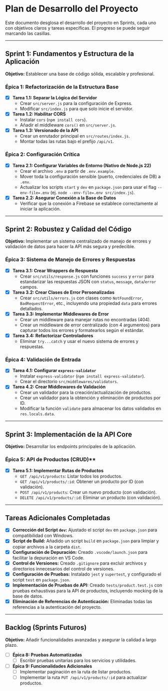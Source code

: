 # Plan de Desarrollo del Proyecto

Este documento desglosa el desarrollo del proyecto en Sprints, cada uno con objetivos claros y tareas específicas. El progreso se puede seguir marcando las casillas.

---

## Sprint 1: Fundamentos y Estructura de la Aplicación

**Objetivo:** Establecer una base de código sólida, escalable y profesional.

### Épica 1: Refactorización de la Estructura Base
-   [x] **Tarea 1.1: Separar la Lógica del Servidor**
    -   Crear `src/server.js` para la configuración de Express.
    -   Modificar `src/index.js` para que solo inicie el servidor.
-   [x] **Tarea 1.2: Habilitar CORS**
    -   Instalar `cors` (`npm install cors`).
    -   Añadir el middleware `cors()` en `src/server.js`.
-   [x] **Tarea 1.3: Versionado de la API**
    -   Crear un enrutador principal en `src/routes/index.js`.
    -   Montar todas las rutas bajo el prefijo `/api/v1`.

### Épica 2: Configuración Crítica
-   [x] **Tarea 2.1: Configurar Variables de Entorno (Nativo de Node.js 22)**
    -   Crear el archivo `.env` a partir de `.env.example`.
    -   Mover toda la configuración sensible (puerto, credenciales de DB) a `.env`.
    -   Actualizar los scripts `start` y `dev` en `package.json` para usar el flag `--env-file=.env` (ej. `node --env-file=.env src/index.js`).
-   [x] **Tarea 2.2: Asegurar Conexión a la Base de Datos**
    -   Verificar que la conexión a Firebase se establece correctamente al iniciar la aplicación.

---

## Sprint 2: Robustez y Calidad del Código

**Objetivo:** Implementar un sistema centralizado de manejo de errores y validación de datos para hacer la API más segura y predecible.

### Épica 3: Sistema de Manejo de Errores y Respuestas
-   [x] **Tarea 3.1: Crear Wrappers de Respuesta**
    -   Crear `src/utils/response.js` con funciones `success` y `error` para estandarizar las respuestas JSON con `status`, `message`, `data`/`error` campos.
-   [x] **Tarea 3.2: Crear Clases de Error Personalizadas**
    -   Crear `src/utils/errors.js` con clases como `NotFoundError`, `BadRequestError`, etc., incluyendo una propiedad `data` para errores detallados.
-   [x] **Tarea 3.3: Implementar Middlewares de Error**
    -   Crear un middleware para manejar rutas no encontradas (404).
    -   Crear un middleware de error centralizado (con 4 argumentos) para capturar todos los errores y formatearlos según el estándar.
-   [x] **Tarea 3.4: Refactorizar Controladores**
    -   Eliminar `try...catch` y usar el nuevo sistema de errores y respuestas.

### Épica 4: Validación de Entrada
-   [x] **Tarea 4.1: Configurar `express-validator`**
    -   Instalar `express-validator` (`npm install express-validator`).
    -   Crear el directorio `src/middlewares/validators`.
-   [x] **Tarea 4.2: Crear Middlewares de Validación**
    -   Crear un validador para la creación/actualización de productos.
    -   Crear un validador para la obtención y eliminación de productos por ID.
    -   Modificar la función `validate` para almacenar los datos validados en `res.locals.data`.

---

## Sprint 3: Implementación de la API Core

**Objetivo:** Desarrollar los endpoints principales de la aplicación.

### Épica 5: API de Productos (CRUD)**
-   [x] **Tarea 5.1: Implementar Rutas de Productos**
    -   `GET /api/v1/products`: Listar todos los productos.
    -   `GET /api/v1/products/:id`: Obtener un producto por ID (con validación).
    -   `POST /api/v1/products`: Crear un nuevo producto (con validación).
    -   `DELETE /api/v1/products/:id`: Eliminar un producto (con validación).

---

## Tareas Adicionales Completadas

-   [x] **Corrección del Script `dev`:** Ajustado el script `dev` en `package.json` para compatibilidad con Windows.
-   [x] **Script de Build:** Añadido un script `build` en `package.json` para limpiar y copiar archivos a la carpeta `dist`.
-   [x] **Configuración de Depuración:** Creado `.vscode/launch.json` para facilitar la depuración en VS Code.
-   [x] **Control de Versiones:** Creado `.gitignore` para excluir archivos y directorios innecesarios del control de versiones.
-   [x] **Configuración de Pruebas:** Instalado `jest` y `supertest`, y configurado el script `test` en `package.json`.
-   [x] **Implementación de Pruebas de API:** Creado `tests/product.test.js` con pruebas exhaustivas para la API de productos, incluyendo mocking de la base de datos.
-   [x] **Eliminación de Referencias de Autenticación:** Eliminadas todas las referencias a la autenticación del proyecto.

---

## Backlog (Sprints Futuros)

**Objetivo:** Añadir funcionalidades avanzadas y asegurar la calidad a largo plazo.

-   [ ] **Épica 8: Pruebas Automatizadas**
    -   [ ] Escribir pruebas unitarias para los servicios y utilidades.
-   [ ] **Épica 9: Funcionalidades Adicionales**
    -   [ ] Implementar paginación en la ruta de listar productos.
    -   [ ] Implementar la ruta `PUT /api/v1/products/:id` para actualizar productos.
